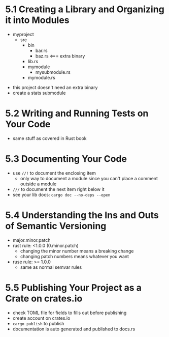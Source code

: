 # 5.1 Creating a Library and Organizing it into Modules
- myproject
    - src
        - bin
            - bar.rs 
            - baz.rs  <=== extra binary
        - lib.rs
        - mymodule
            - mysubmodule.rs
        - mymodule.rs
* this project doesn't need an extra binary
* create a stats submodule

# 5.2 Writing and Running Tests on Your Code
* same stuff as covered in Rust book

# 5.3 Documenting Your Code
* use `//!` to document the enclosing item 
    * only way to document a module since you can't place a comment outside a module
* `///` to document the next item right below it
* see your lib docs: `cargo doc --no-deps --open`

# 5.4 Understanding the Ins and Outs of Semantic Versioning
* major.minor.patch
* rust rule: <1.0.0 (0.minor.patch)
    * changing the minor number means a breaking change
    * changing patch numbers means whatever you want
* ruse rule: >= 1.0.0
    * same as normal semvar rules

# 5.5 Publishing Your Project as a Crate on crates.io
* check TOML file for fields to fills out before publishing
* create account on crates.io
* `cargo publish` to publish
* documentation is auto generated and published to docs.rs